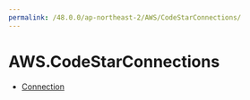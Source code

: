 ```yaml
---
permalink: /48.0.0/ap-northeast-2/AWS/CodeStarConnections/
---
```


# AWS.CodeStarConnections



* [Connection](Connection.md)